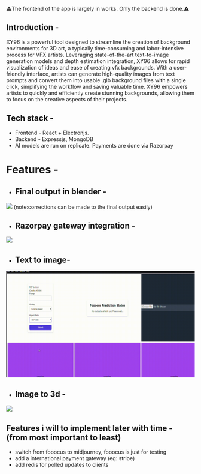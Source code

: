⚠️The frontend of the app is largely in works. Only the backend is done.⚠️
## Introduction -
XY96 is a powerful tool designed to streamline the creation of background environments for 3D art, a typically time-consuming and labor-intensive process for VFX artists. Leveraging state-of-the-art text-to-image generation models and  depth estimation integration, XY96 allows for rapid visualization of ideas and ease of creating vfx backgrounds. With a user-friendly interface, artists can generate high-quality images from text prompts and convert them into usable .glb background files with a single click, simplifying the workflow and saving valuable time. XY96 empowers artists to quickly and efficiently create stunning backgrounds, allowing them to focus on the creative aspects of their projects.

##  Tech stack -
 - Frontend - React + Electronjs. 
 - Backend - Expressjs, MongoDB
 - AI models are run on replicate. Payments are done via Razorpay

# Features -

 - ## Final output in blender - 
![](https://github.com/taketec/xy96/blob/main/previews/blender_preview.gif)
(note:corrections can be made to the final output easily)
 - ## Razorpay gateway integration - 
![](https://github.com/taketec/xy96/blob/main/previews/vlc-record-2024-07-21-22h51m25s-React-App-.gif)

 - ## Text to image- 
![](https://github.com/taketec/xy96/blob/main/previews/image-_generation_demo.gif)

 - ## Image to 3d - 
![](https://github.com/taketec/xy96/blob/main/previews/imageto3d_preview.gif)


## Features i will to implement later with time - (from most important to least)
 - switch from fooocus to midjourney, fooocus is just for testing
 - add a international payment gateway (eg: stripe)
 - add redis for polled updates to clients

